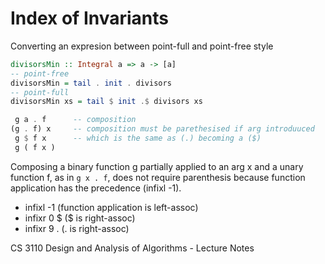 # Index of Invariants


Converting an expresion between point-full and point-free style

```hs
divisorsMin :: Integral a => a -> [a]
-- point-free
divisorsMin = tail . init . divisors
-- point-full
divisorsMin xs = tail $ init .$ divisors xs
```



```hs
 g a . f      -- composition
(g . f) x     -- composition must be parethesised if arg introduuced
 g $ f x      -- which is the same as (.) becoming a ($)
 g ( f x )
```

Composing a binary function g partially applied to an arg x and a unary function f, as in `g x . f`, does not require parenthesis because function application has the precedence (infixl -1).

- infixl -1     (function application is left-assoc)
- infixr  0 $   ($ is right-assoc)
- infixr  9 .   (. is right-assoc)


CS 3110 Design and Analysis of Algorithms - Lecture Notes
